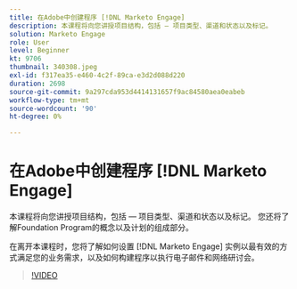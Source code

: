 ```yaml
---
title: 在Adobe中创建程序 [!DNL Marketo Engage]
description: 本课程将向您讲授项目结构，包括 — 项目类型、渠道和状态以及标记。
solution: Marketo Engage
role: User
level: Beginner
kt: 9706
thumbnail: 340308.jpeg
exl-id: f317ea35-e460-4c2f-89ca-e3d2d088d220
duration: 2698
source-git-commit: 9a297cda953d4414131657f9ac84580aea0eabeb
workflow-type: tm+mt
source-wordcount: '90'
ht-degree: 0%

---
```


# 在Adobe中创建程序 [!DNL Marketo Engage]

本课程将向您讲授项目结构，包括 — 项目类型、渠道和状态以及标记。 您还将了解Foundation Program的概念以及计划的组成部分。

在离开本课程时，您将了解如何设置 [!DNL Marketo Engage] 实例以最有效的方式满足您的业务需求，以及如何构建程序以执行电子邮件和网络研讨会。

>[!VIDEO](https://video.tv.adobe.com/v/340308/?quality=12&learn=on)
